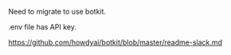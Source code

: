 

Need to migrate to use botkit.

.env file has API key.

https://github.com/howdyai/botkit/blob/master/readme-slack.md